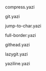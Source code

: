 compress.yazi

git.yazi

jump-to-char.yazi

full-border.yazi

githead.yazi

lazygit.yazi

yaziline.yazi
